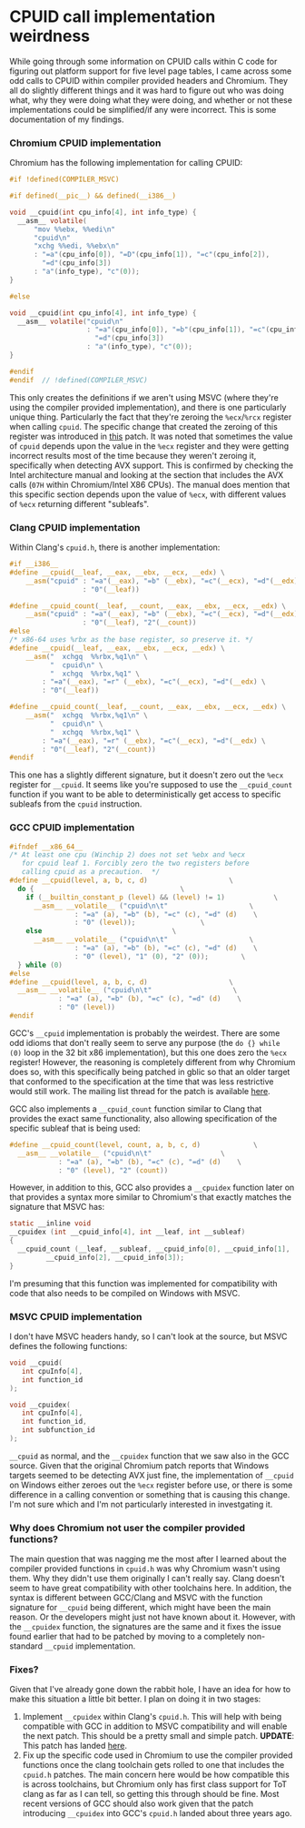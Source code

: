 # CPUID call implementation weirdness

While going through some information on CPUID calls within C code for figuring
out platform support for five level page tables, I came across some odd
calls to CPUID within compiler provided headers and Chromium. They all do
slightly different things and it was hard to figure out who was doing what,
why they were doing what they were doing, and whether or not these implementations
could be simplified/if any were incorrect. This is some documentation of
my findings.

### Chromium CPUID implementation

Chromium has the following implementation for calling CPUID:

```c
#if !defined(COMPILER_MSVC)

#if defined(__pic__) && defined(__i386__)

void __cpuid(int cpu_info[4], int info_type) {
  __asm__ volatile(
      "mov %%ebx, %%edi\n"
      "cpuid\n"
      "xchg %%edi, %%ebx\n"
      : "=a"(cpu_info[0]), "=D"(cpu_info[1]), "=c"(cpu_info[2]),
        "=d"(cpu_info[3])
      : "a"(info_type), "c"(0));
}

#else

void __cpuid(int cpu_info[4], int info_type) {
  __asm__ volatile("cpuid\n"
                   : "=a"(cpu_info[0]), "=b"(cpu_info[1]), "=c"(cpu_info[2]),
                     "=d"(cpu_info[3])
                   : "a"(info_type), "c"(0));
}

#endif
#endif  // !defined(COMPILER_MSVC)
```

This only creates the definitions if we aren't using MSVC (where they're
using the compiler provided implementation), and there is one particularly
unique thing. Particularly the fact that they're zeroing the `%ecx`/`%rcx`
register when calling `cpuid`. The specific change that created the zeroing
of this register was introduced in [this](https://codereview.chromium.org/2611683002)
patch. It was noted that sometimes the value of `cpuid` depends upon the
value in the `%ecx` register and they were getting incorrect results most
of the time because they weren't zeroing it, specifically when detecting AVX
support. This is confirmed by checking the Intel architecture manual and looking
at the section that includes the AVX calls (`07H` within Chromium/Intel
X86 CPUs). The manual does mention that this specific section depends upon the
value of `%ecx`, with different values of `%ecx` returning different "subleafs".

### Clang CPUID implementation

Within Clang's `cpuid.h`, there is another implementation:

```c
#if __i386__
#define __cpuid(__leaf, __eax, __ebx, __ecx, __edx) \
    __asm("cpuid" : "=a"(__eax), "=b" (__ebx), "=c"(__ecx), "=d"(__edx) \
                  : "0"(__leaf))

#define __cpuid_count(__leaf, __count, __eax, __ebx, __ecx, __edx) \
    __asm("cpuid" : "=a"(__eax), "=b" (__ebx), "=c"(__ecx), "=d"(__edx) \
                  : "0"(__leaf), "2"(__count))
#else
/* x86-64 uses %rbx as the base register, so preserve it. */
#define __cpuid(__leaf, __eax, __ebx, __ecx, __edx) \
    __asm("  xchgq  %%rbx,%q1\n" \
          "  cpuid\n" \
          "  xchgq  %%rbx,%q1" \
        : "=a"(__eax), "=r" (__ebx), "=c"(__ecx), "=d"(__edx) \
        : "0"(__leaf))

#define __cpuid_count(__leaf, __count, __eax, __ebx, __ecx, __edx) \
    __asm("  xchgq  %%rbx,%q1\n" \
          "  cpuid\n" \
          "  xchgq  %%rbx,%q1" \
        : "=a"(__eax), "=r" (__ebx), "=c"(__ecx), "=d"(__edx) \
        : "0"(__leaf), "2"(__count))
#endif
```

This one has a slightly different signature, but it doesn't zero out the `%ecx`
register for `__cpuid`. It seems like you're supposed to use the `__cpuid_count`
function if you want to be able to deterministically get access to specific
subleafs from the `cpuid` instruction.

### GCC CPUID implementation

```c
#ifndef __x86_64__
/* At least one cpu (Winchip 2) does not set %ebx and %ecx
   for cpuid leaf 1. Forcibly zero the two registers before
   calling cpuid as a precaution.  */
#define __cpuid(level, a, b, c, d)                    \
  do {                                    \
    if (__builtin_constant_p (level) && (level) != 1)            \
      __asm__ __volatile__ ("cpuid\n\t"                    \
                : "=a" (a), "=b" (b), "=c" (c), "=d" (d)    \
                : "0" (level));                \
    else                                \
      __asm__ __volatile__ ("cpuid\n\t"                    \
                : "=a" (a), "=b" (b), "=c" (c), "=d" (d)    \
                : "0" (level), "1" (0), "2" (0));        \
  } while (0)
#else
#define __cpuid(level, a, b, c, d)                    \
  __asm__ __volatile__ ("cpuid\n\t"                    \
            : "=a" (a), "=b" (b), "=c" (c), "=d" (d)    \
            : "0" (level))
#endif
```

GCC's `__cpuid` implementation is probably the weirdest. There are some odd
idioms that don't really seem to serve any purpose (the `do {} while (0)` loop
in the 32 bit x86 implementation), but this one does zero the `%ecx` register!
However, the reasoning is completely different from why Chromium does so, with
this specifically being patched in gblic so that an older target that conformed
to the specification at the time that was less restrictive would still work. The
mailing list thread for the patch is available [here](https://gcc.gnu.org/pipermail/gcc-patches/2019-May/521977.html).

GCC also implements a `__cpuid_count` function similar to Clang that provides
the exact same functionality, also allowing specification of the specific
subleaf that is being used:

```c
#define __cpuid_count(level, count, a, b, c, d)				\
  __asm__ __volatile__ ("cpuid\n\t"					\
			: "=a" (a), "=b" (b), "=c" (c), "=d" (d)	\
			: "0" (level), "2" (count))
```

However, in addition to this, GCC also provides a `__cpuidex` function later on
that provides a syntax more similar to Chromium's that exactly matches the
signature that MSVC has:

```c
static __inline void
__cpuidex (int __cpuid_info[4], int __leaf, int __subleaf)
{
  __cpuid_count (__leaf, __subleaf, __cpuid_info[0], __cpuid_info[1],
		 __cpuid_info[2], __cpuid_info[3]);
}
```

I'm presuming that this function was implemented for compatibility with code
that also needs to be compiled on Windows with MSVC.

### MSVC CPUID implementation

I don't have MSVC headers handy, so I can't look at the source, but MSVC defines
the following functions:

```c
void __cpuid(
   int cpuInfo[4],
   int function_id
);

void __cpuidex(
   int cpuInfo[4],
   int function_id,
   int subfunction_id
);
```

`__cpuid` as normal, and the `__cpuidex` function that we saw also in the GCC
source. Given that the original Chromium patch reports that Windows targets
seemed to be detecting AVX just fine, the implementation of `__cpuid` on Windows
either zeroes out the `%ecx` register before use, or there is some difference in
a calling convention or something that is causing this change. I'm not sure which
and I'm not particularly interested in investgating it.

### Why does Chromium not user the compiler provided functions?

The main question that was nagging me the most after I learned about the compiler
provided functions in `cpuid.h` was why Chromium wasn't using them. Why they didn't
use them originally I can't really say. Clang doesn't seem to have great compatibility
with other toolchains here. In addition, the syntax is different between GCC/Clang
and MSVC with the function signature for `__cpuid` being different, which might have
been the main reason. Or the developers might just not have known about it. However,
with the `__cpuidex` function, the signatures are the same and it fixes the issue
found earlier that had to be patched by moving to a completely non-standard
`__cpuid` implementation.

### Fixes?

Given that I've already gone down the rabbit hole, I have an idea for how to
make this situation a little bit better. I plan on doing it in two stages:

1. Implement `__cpuidex` within Clang's `cpuid.h`. This will help with being
compatible with GCC in addition to MSVC compatibility and will enable the next
patch. This should be a pretty small and simple patch. **UPDATE**: This
patch has landed [here](https://reviews.llvm.org/D150646).
2. Fix up the specific code used in Chromium to use the compiler provided
functions once the clang toolchain gets rolled to one that includes the
`cpuid.h` patches. The main concern here would be how compatible this is
across toolchains, but Chromium only has first class support for ToT clang
as far as I can tell, so getting this through should be fine. Most recent
versions of GCC should also work given that the patch introducing `__cpuidex`
into GCC's `cpuid.h` landed about three years ago.
